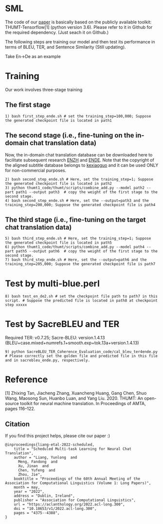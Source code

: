# SML
The code of our [paper](https://aclanthology.org/2022.acl-long.300/) is basically based on the publicly available toolkit: THUMT-Tensorflow[1] (python version 3.6). Please refer to it in Github for the required dependency. (Just seach it on Github.)

The following steps are training our model and then test its performance in terms of BLEU, TER, and Sentence Similarity (Still updating).

Take En->De as an example
# Training

Our work involves three-stage training
## The first stage
```
1) bash first_step_ende.sh # set the training_step=100,000; Suppose the generated checkpoint file is located in path1
```

## The second stage (i.e., fine-tuning on the in-domain chat translation data)

Now, the in-domain chat translation database can be downloaded here to facilitate subsequent research [ENZH](https://drive.google.com/drive/folders/1Hf4Bs_nh3xN-1wzZk8eahWzJ8CLdDqDd?usp=sharing) and [ENDE](https://drive.google.com/drive/folders/1Jk03qjOnLuTND85GlEmL8bobiMWnwpAg?usp=sharing). Note that the copyright of the aligned subtitle database belongs to [kexiaoguo](https://www.kexiaoguo.com/) and it can be used ONLY for non-commercial purposes.

```
2) bash second_step_ende.sh # Here, set the training_step=1; Suppose the generated checkpoint file is located in path2
3) python thumt1_code/thumt/scripts/combine_add.py --model path2 --part path1 --output path3  # copy the weight of the first stage to the second stage.
4) bash second_step_ende.sh # Here, set the --output=path3 and the training_step=200,000; Suppose the generated checkpoint file is path4
```

## The third stage (i.e., fine-tuning on the target chat translation data)
```
5) bash third_step_ende.sh # Here, set the training_step=1; Suppose the generated checkpoint file is located in path5
6) python thumt1_code/thumt/scripts/combine_add.py --model path4 --part path5 --output path6  # copy the weight of the first stage to the second stage.
7) bash third_step_ende.sh # Here, set the --output=path6 and the training_step=205,000; Suppose the generated checkpoint file is path7
```

# Test by multi-blue.perl
```
8) bash test_en_de2.sh # set the checkpoint file path to path7 in this script. # Suppose the predicted file is located in path8 at checkpoint step xxxxx
```

# Test by SacreBLEU and TER
Required TER: v0.7.25; Sacre-BLEU: version.1.4.13 (BLEU+case.mixed+numrefs.1+smooth.exp+tok.13a+version.1.4.13)
```
9) python SacreBLEU_TER_Coherence_Evaluation_code/cal_bleu_ter4ende.py # Please correctly set the golden file and predicted file in this file and in sacrebleu_ende.py, respectively.
```


# Reference
[1] Zhixing Tan, Jiacheng Zhang, Xuancheng Huang, Gang Chen, Shuo Wang, Maosong Sun, Huanbo Luan, and Yang Liu. 2020. THUMT: An open-source toolkit for neural machine translation. In Proceedings of AMTA, pages 116–122.

## Citation

If you find this project helps, please cite our paper :)

```
@inproceedings{liang-etal-2022-scheduled,
    title = "Scheduled Multi-task Learning for Neural Chat Translation",
    author = "Liang, Yunlong  and
      Meng, Fandong  and
      Xu, Jinan  and
      Chen, Yufeng  and
      Zhou, Jie",
    booktitle = "Proceedings of the 60th Annual Meeting of the Association for Computational Linguistics (Volume 1: Long Papers)",
    month = may,
    year = "2022",
    address = "Dublin, Ireland",
    publisher = "Association for Computational Linguistics",
    url = "https://aclanthology.org/2022.acl-long.300",
    doi = "10.18653/v1/2022.acl-long.300",
    pages = "4375--4388",
}
```
